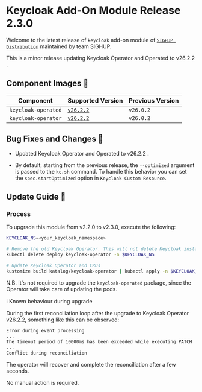 # Keycloak Add-On Module Release 2.3.0

Welcome to the latest release of `keycloak` add-on module of [`SIGHUP Distribution`](https://github.com/sighupio/distribution) maintained by team SIGHUP.

This is a minor release updating Keycloak Operator and Operated to v26.2.2 .

## Component Images 🚢

| Component               | Supported Version                                                                                   | Previous Version |
| ----------------------- | --------------------------------------------------------------------------------------------------- | ---------------- |
| `keycloak-operated`     | [`v26.2.2`](https://github.com/keycloak/keycloak/releases/tag/26.2.2)                               | `v26.0.2`      |
| `keycloak-operator`     | [`v26.2.2`](https://github.com/keycloak/keycloak-k8s-resources/releases/tag/26.2.2)                 | `v26.0.2`      |

## Bug Fixes and Changes 🐛

- Updated Keycloak Operator and Operated to v26.2.2 .

- By default, starting from the previous release, the `--optimized` argument is passed to the `kc.sh` command. To handle this behavior you can set the `spec.startOptimized` option in `Keycloak Custom Resource`.

## Update Guide 🦮

### Process

To upgrade this module from v2.2.0 to v2.3.0, execute the following:

```bash
KEYCLOAK_NS=<your_keycloak_namespace>

# Remove the old Keycloak Operator. This will not delete Keycloak instances.
kubectl delete deploy keycloak-operator -n $KEYCLOAK_NS

# Update Keycloak Operator and CRDs
kustomize build katalog/keycloak-operator | kubectl apply -n $KEYCLOAK_NS -f - 

```

N.B. It's not required to upgrade the `keycloak-operated` package, since the Operator will take care of updating the pods.


ℹ️ Known behaviour during upgrade

During the first reconciliation loop after the upgrade to Keycloak Operator v26.2.2, something like this can be observed:

```bash
Error during event processing
...
The timeout period of 10000ms has been exceeded while executing PATCH
...
Conflict during reconciliation

```

The operator will recover and complete the reconciliation after a few seconds.

No manual action is required.